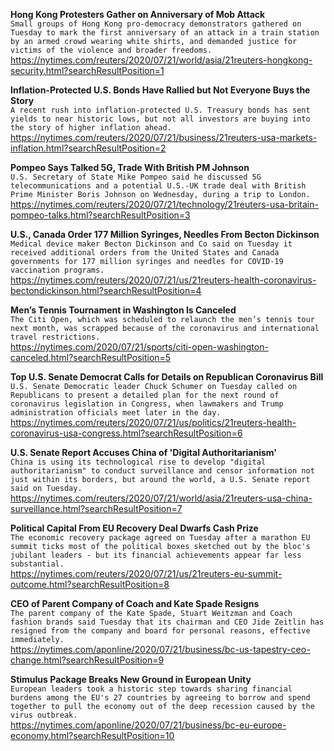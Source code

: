 **Hong Kong Protesters Gather on Anniversary of Mob Attack**\
`Small groups of Hong Kong pro-democracy demonstrators gathered on Tuesday to mark the first anniversary of an attack in a train station by an armed crowd wearing white shirts, and demanded justice for victims of the violence and broader freedoms.`\
https://nytimes.com/reuters/2020/07/21/world/asia/21reuters-hongkong-security.html?searchResultPosition=1

**Inflation-Protected U.S. Bonds Have Rallied but Not Everyone Buys the Story**\
`A recent rush into inflation-protected U.S. Treasury bonds has sent yields to near historic lows, but not all investors are buying into the story of higher inflation ahead. `\
https://nytimes.com/reuters/2020/07/21/business/21reuters-usa-markets-inflation.html?searchResultPosition=2

**Pompeo Says Talked 5G, Trade With British PM Johnson**\
`U.S. Secretary of State Mike Pompeo said he discussed 5G telecommunications and a potential U.S.-UK trade deal with British Prime Minister Boris Johnson on Wednesday, during a trip to London.`\
https://nytimes.com/reuters/2020/07/21/technology/21reuters-usa-britain-pompeo-talks.html?searchResultPosition=3

**U.S., Canada Order 177 Million Syringes, Needles From Becton Dickinson**\
`Medical device maker Becton Dickinson and Co said on Tuesday it received additional orders from the United States and Canada governments for 177 million syringes and needles for COVID-19 vaccination programs.`\
https://nytimes.com/reuters/2020/07/21/us/21reuters-health-coronavirus-bectondickinson.html?searchResultPosition=4

**Men’s Tennis Tournament in Washington Is Canceled**\
`The Citi Open, which was scheduled to relaunch the men’s tennis tour next month, was scrapped because of the coronavirus and international travel restrictions.`\
https://nytimes.com/2020/07/21/sports/citi-open-washington-canceled.html?searchResultPosition=5

**Top U.S. Senate Democrat Calls for Details on Republican Coronavirus Bill**\
`U.S. Senate Democratic leader Chuck Schumer on Tuesday called on Republicans to present a detailed plan for the next round of coronavirus legislation in Congress, when lawmakers and Trump administration officials meet later in the day.`\
https://nytimes.com/reuters/2020/07/21/us/politics/21reuters-health-coronavirus-usa-congress.html?searchResultPosition=6

**U.S. Senate Report Accuses China of 'Digital Authoritarianism'**\
`China is using its technological rise to develop "digital authoritarianism" to conduct surveillance and censor information not just within its borders, but around the world, a U.S. Senate report said on Tuesday.`\
https://nytimes.com/reuters/2020/07/21/world/asia/21reuters-usa-china-surveillance.html?searchResultPosition=7

**Political Capital From EU Recovery Deal Dwarfs Cash Prize**\
`The economic recovery package agreed on Tuesday after a marathon EU summit ticks most of the political boxes sketched out by the bloc's jubilant leaders - but its financial achievements appear far less substantial.`\
https://nytimes.com/reuters/2020/07/21/us/21reuters-eu-summit-outcome.html?searchResultPosition=8

**CEO of Parent Company of Coach and Kate Spade Resigns**\
`The parent company of the Kate Spade, Stuart Weitzman and Coach fashion brands said Tuesday that its chairman and CEO Jide Zeitlin has resigned from the company and board for personal reasons, effective immediately.`\
https://nytimes.com/aponline/2020/07/21/business/bc-us-tapestry-ceo-change.html?searchResultPosition=9

**Stimulus Package Breaks New Ground in European Unity**\
`European leaders took a historic step towards sharing financial burdens among the EU's 27 countries by agreeing to borrow and spend together to pull the economy out of the deep recession caused by the virus outbreak.`\
https://nytimes.com/aponline/2020/07/21/business/bc-eu-europe-economy.html?searchResultPosition=10

